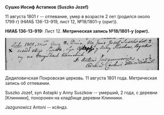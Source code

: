 **Сушко Иосиф Астапков (Suszko Jozef)**

11 августа 1801 г -- отпевание, умер в возрасте 2 лет (родился около
1799 г) (НИАБ 136-13-919, лист 12, №18/1801-у (ориг)).

**НИАБ 136-13-919:** Лист 12. **Метрическая запись №18/1801-у (ориг).**

![](./media/b207c3ca0bf76dcaba66210735d414d5273f6315.png)

Дедиловичская Покровская церковь. 11 августа 1801 года. Метрическая
запись об отпевании.

Suszko Jozef, syn Astapki y Anny Suszkow -- умерший, 2 года, с деревни
\[Клинники\], похоронен на кладбище деревни Клинники.

Jazgunowicz Antoni -- ксёндз.
